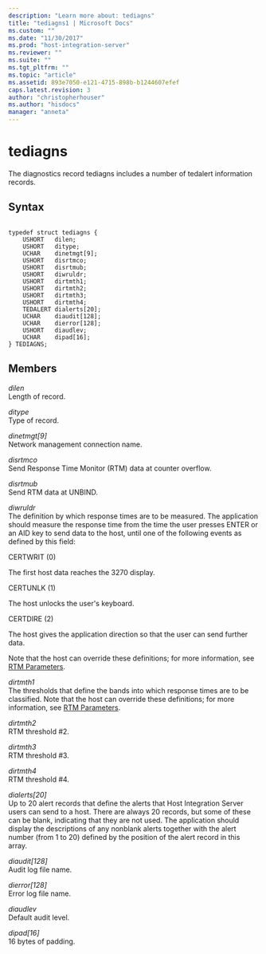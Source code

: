 ```yaml
---
description: "Learn more about: tediagns"
title: "tediagns1 | Microsoft Docs"
ms.custom: ""
ms.date: "11/30/2017"
ms.prod: "host-integration-server"
ms.reviewer: ""
ms.suite: ""
ms.tgt_pltfrm: ""
ms.topic: "article"
ms.assetid: 893e7050-e121-4715-898b-b1244607efef
caps.latest.revision: 3
author: "christopherhouser"
ms.author: "hisdocs"
manager: "anneta"
---
```

# tediagns
The diagnostics record tediagns includes a number of tedalert information records.  
  
## Syntax  
  
```  
  
typedef struct tediagns {  
    USHORT   dilen;  
    USHORT   ditype;  
    UCHAR    dinetmgt[9];  
    USHORT   disrtmco;  
    USHORT   disrtmub;  
    USHORT   diwruldr;  
    USHORT   dirtmth1;  
    USHORT   dirtmth2;  
    USHORT   dirtmth3;  
    USHORT   dirtmth4;  
    TEDALERT dialerts[20];  
    UCHAR    diaudit[128];  
    UCHAR    dierror[128];  
    USHORT   diaudlev;  
    UCHAR    dipad[16];  
} TEDIAGNS;  
```  
  
## Members  
 *dilen*  
 Length of record.  
  
 *ditype*  
 Type of record.  
  
 *dinetmgt[9]*  
 Network management connection name.  
  
 *disrtmco*  
 Send Response Time Monitor (RTM) data at counter overflow.  
  
 *disrtmub*  
 Send RTM data at UNBIND.  
  
 *diwruldr*  
 The definition by which response times are to be measured. The application should measure the response time from the time the user presses ENTER or an AID key to send data to the host, until one of the following events as defined by this field:  
  
 CERTWRIT (0)  
  
 The first host data reaches the 3270 display.  
  
 CERTUNLK (1)  
  
 The host unlocks the user's keyboard.  
  
 CERTDIRE (2)  
  
 The host gives the application direction so that the user can send further data.  
  
 Note that the host can override these definitions; for more information, see [RTM Parameters](../core/rtm-parameters]2.md).  
  
 *dirtmth1*  
 The thresholds that define the bands into which response times are to be classified. Note that the host can override these definitions; for more information, see [RTM Parameters](../core/rtm-parameters]2.md).  
  
 *dirtmth2*  
 RTM threshold #2.  
  
 *dirtmth3*  
 RTM threshold #3.  
  
 *dirtmth4*  
 RTM threshold #4.  
  
 *dialerts[20]*  
 Up to 20 alert records that define the alerts that Host Integration Server users can send to a host. There are always 20 records, but some of these can be blank, indicating that they are not used. The application should display the descriptions of any nonblank alerts together with the alert number (from 1 to 20) defined by the position of the alert record in this array.  
  
 *diaudit[128]*  
 Audit log file name.  
  
 *dierror[128]*  
 Error log file name.  
  
 *diaudlev*  
 Default audit level.  
  
 *dipad[16]*  
 16 bytes of padding.
